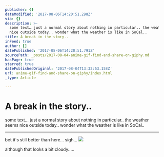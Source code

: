 ```yaml
---
publisher: {}
dateModified: '2017-08-06T14:20:51.298Z'
via: {}
description: >-
  some text… just a normal story about nothing in particular.. the weather seems
  nice outside today.. wonder what the weather is like in SoCal..
title: A break in the story..
inFeed: true
author: []
datePublished: '2017-08-06T14:20:51.791Z'
sourcePath: _posts/2017-08-04-anime-gif-find-and-share-on-giphy.md
hasPage: true
starred: true
datePublishedOriginal: '2017-08-04T13:32:53.158Z'
url: anime-gif-find-and-share-on-giphy/index.html
_type: Article

---
```

# A break in the story..

some text... just a normal story about nothing in particular.. the weather seems nice outside today.. wonder what the weather is like in SoCal..

---

bet it's still better than here... sigh...
![](https://the-grid-user-content.s3-us-west-2.amazonaws.com/171cc591-1b22-43cf-ba61-825c715239c8.jpg)

although that looks a bit cloudy.....